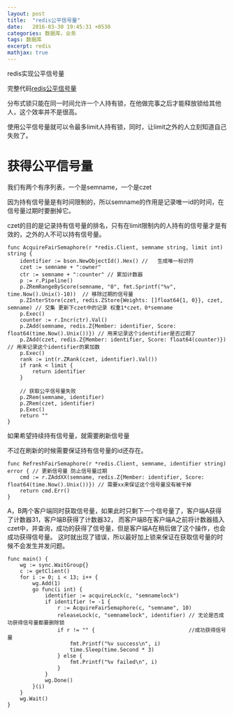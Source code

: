 ```yaml
---
layout: post
title:  "redis公平信号量"
date:   2016-03-30 19:45:31 +0530
categories: 数据库，业务
tags: 数据库
excerpt: redis
mathjax: true
---
```


redis实现公平信号量

完整代码[redis公平信号量](https://github.com/daysleep666/someproject/blob/master/sql/redis/fairsemaphore/main.go)

分布式锁只能在同一时间允许一个人持有锁，在他做完事之后才能释放锁给其他人，这个效率并不是很高。

使用公平信号量就可以令最多limit人持有锁，同时，让limit之外的人立刻知道自己失败了。

# **获得公平信号量**

我们有两个有序列表，一个是semname，一个是czet

因为持有信号量是有时间限制的，所以semname的作用是记录唯一id的时间，在信号量过期时要删掉它。

czet的目的是记录持有信号量的排名，只有在limit限制内的人持有的信号量才是有效的，之外的人不可以持有信号量。

```
func AcquireFairSemaphore(r *redis.Client, semname string, limit int) string {
	identifier := bson.NewObjectId().Hex() //	生成唯一标识符
	czet := semname + ":owner"
	ctr := semname + ":counter" // 累加计数器
	p := r.Pipeline()
	p.ZRemRangeByScore(semname, "0", fmt.Sprintf("%v", time.Now().Unix()-10))  // 移除过期的信号量
	p.ZInterStore(czet, redis.ZStore{Weights: []float64{1, 0}}, czet, semname) // 交集 更新下czet中的记录 权重1*czet，0*semname
	p.Exec()
	counter := r.Incr(ctr).Val()
	p.ZAdd(semname, redis.Z{Member: identifier, Score: float64(time.Now().Unix())}) // 用来记录这个identifier是否过期了
	p.ZAdd(czet, redis.Z{Member: identifier, Score: float64(counter)})              // 用来记录这个identifier的累加数
	p.Exec()
	rank := int(r.ZRank(czet, identifier).Val())
	if rank < limit {
		return identifier
	}

	// 获取公平信号量失败
	p.ZRem(semname, identifier)
	p.ZRem(czet, identifier)
	p.Exec()
	return ""
}
```

如果希望持续持有信号量，就需要刷新信号量

不过在刷新的时候需要保证持有信号量的id还存在。

```
func RefreshFairSemaphore(r *redis.Client, semname, identifier string) error { // 更新信号量 防止信号量过期
	cmd := r.ZAddXX(semname, redis.Z{Member: identifier, Score: float64(time.Now().Unix())}) // 需要xx来保证这个信号量没有被干掉
	return cmd.Err()
}

```

A，B两个客户端同时获取信号量，如果此时只剩下一个信号量了，客户端A获得了计数器31，客户端B获得了计数器32，
而客户端B在客户端A之前将计数器插入czet中，并查询，成功的获得了信号量，但是客户端A在稍后做了这个操作，也会成功获得信号量。
这时就出现了错误，所以最好加上锁来保证在获取信号量的时候不会发生并发问题。

```
func main() {
	wg := sync.WaitGroup{}
	c := getClient()
	for i := 0; i < 13; i++ {
		wg.Add(1)
		go func(i int) {
			identifier := acquireLock(c, "semnamelock")
			if identifier != -1 {
				r := AcquireFairSemaphore(c, "semname", 10)
				releaseLock(c, "semnamelock", identifier) // 无论是否成功获得信号量都要删除锁
				if r != "" {                              //成功获得信号量
					fmt.Printf("%v success\n", i)
					time.Sleep(time.Second * 3)
				} else {
					fmt.Printf("%v failed\n", i)
				}
			}
			wg.Done()
		}(i)
	}
	wg.Wait()
}

```